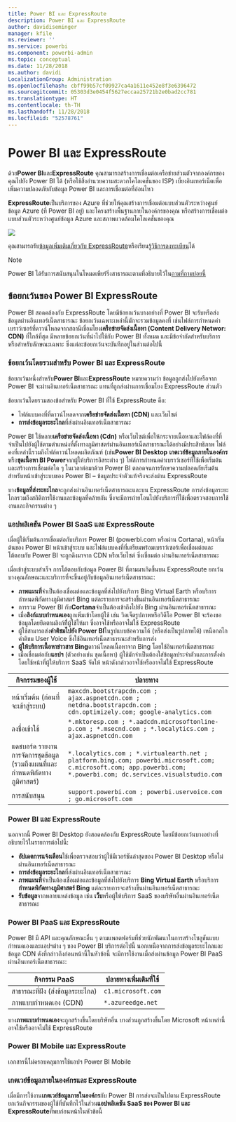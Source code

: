 ```yaml
---
title: Power BI และ ExpressRoute
description: Power BI และ ExpressRoute
author: davidiseminger
manager: kfile
ms.reviewer: ''
ms.service: powerbi
ms.component: powerbi-admin
ms.topic: conceptual
ms.date: 11/28/2018
ms.author: davidi
LocalizationGroup: Administration
ms.openlocfilehash: cbff99b57cf09927ca4a1611e452e8f3e6396472
ms.sourcegitcommit: 05303d3e0454f5627eccaa25721b2e0bad2cc781
ms.translationtype: HT
ms.contentlocale: th-TH
ms.lasthandoff: 11/28/2018
ms.locfileid: "52578761"
---
```

# <a name="power-bi-and-expressroute"></a>Power BI และ ExpressRoute
ด้วย**Power BI**และ**ExpressRoute** คุณสามารถสร้างการเชื่อมต่อเครือข่ายส่วนตัวจากองค์กรของคุณไปยัง Power BI ได้ (หรือใช้สิ่งอำนวยความสะดวกโคโลเคชั่นของ ISP) เบี่ยงอินเทอร์เน็ตเพื่อเพิ่มความปลอดภัยกับข้อมูล Power BI และการเชื่อมต่อที่อ่อนไหว

**ExpressRoute**เป็นบริการของ Azure ที่ช่วยให้คุณสร้างการเชื่อมต่อแบบส่วนตัวระหว่างศูนย์ข้อมูล Azure (ที่ Power BI อยู่) และโครงสร้างพื้นฐานภายในองค์กรของคุณ หรือสร้างการเชื่อมต่อแบบส่วนตัวระหว่างศูนย์ข้อมูล Azure และสภาพแวดล้อมโคโลเคชั่นของคุณ

![](media/service-admin-power-bi-expressroute/pbi_expressroute_1.png)

คุณสามารถรับ[ข้อมูลเพิ่มเติมเกี่ยวกับ ExpressRoute](https://azure.microsoft.com/services/expressroute/)หรือเรียนรู้[วิธีการลงทะเบียน](https://azure.microsoft.com/pricing/details/expressroute/)ได้

> [!NOTE]
> Power BI ได้รับการสนับสนุนในโหมดเพียร์ริ่งสาธารณะตามที่อธิบายไว้ใน[ถามที่ถามบ่อยนี้](https://docs.microsoft.com/azure/expressroute/expressroute-faqs)
> 
> 

## <a name="power-bi-expressroute-exceptions"></a>ข้อยกเว้นของ Power BI ExpressRoute
Power BI สอดคล้องกับ ExpressRoute โดยมีข้อยกเว้นบางอย่างที่ Power BI จะรับหรือส่งข้อมูลผ่านอินเทอร์เน็ตสาธารณะ ข้อยกเว้นเฉพาะเหล่านี้มักจะรวมข้อมูลคงที่ เช่นไฟล์การกำหนดค่าเบราว์เซอร์ที่ดาวน์โหลดจากสถานีเชื่อมโยง**เครือข่ายจัดส่งเนื้อหา (Content Delivery Networ: CDN)** ที่ใกล้ที่สุด มีหลายข้อยกเว้นที่นำไปใช้กับ Power BI ทั้งหมด และมีข้อจำกัดสำหรับบริการหรือสำหรับลักษณะเฉพาะ ซึ่งแต่ละข้อยกเว้นจะบันทึกอยู่ในส่วนต่อไปนี้

### <a name="overall-exceptions-to-power-bi-and-expressroute"></a>ข้อยกเว้นโดยรวมสำหรับ Power BI และ ExpressRoute
ข้อยกเว้นหนึ่งสำหรับ**Power BI**และ**ExpressRoute** หมายความว่า ข้อมูลถูกส่งไปยังหรือจาก Power BI จะผ่านอินเทอร์เน็ตสาธารณะ แทนที่ถูกส่งผ่านการเชื่อมโยง ExpressRoute ส่วนตัว

ข้อยกเว้นโดยรวมสองข้อสำหรับ Power BI ที่ใช้ ExpressRoute คือ:

* ไฟล์แบบคงที่ที่ดาวน์โหลดจาก**เครือข่ายจัดส่งเนื้อหา (CDN)** และเว็บไซต์
* **การส่งข้อมูลระยะไกล**ที่ส่งผ่านอินเทอร์เน็ตสาธารณะ

Power BI ใช้หลาย**เครือข่ายจัดส่งเนื้อหา (Cdn)** หรือเว็บไซต์เพื่อให้กระจายเนื้อหาและไฟล์คงที่ที่จำเป็นไปยังผู้ใช้ตามตำแหน่งที่ตั้งทางภูมิศาสตร์ผ่านอินเทอร์เน็ตสาธารณะได้อย่างมีประสิทธิภาพ ไฟล์คงที่เหล่านี้รวมถึงไฟล์ดาวน์โหลดผลิตภัณฑ์ (เช่น**Power BI Desktop** **เกตเวย์ข้อมูลภายในองค์กร**หรือ**ชุดเนื้อหา BI Power**จากผู้ให้บริการอิสระต่าง ๆ) ไฟล์การกำหนดค่าเบราว์เซอร์ที่ใช้เพื่อเริ่มต้นและสร้างการเชื่อมต่อใด ๆ ในเวลาต่อมาด้วย Power BI ตลอดจนการรักษาความปลอดภัยเริ่มต้นสำหรับหน้าเข้าสู่ระบบของ Power BI – ข้อมูลประจำตัวแท้จริงจะส่งผ่าน ExpressRoute   

บาง**ข้อมูลที่ส่งระยะไกล**จะถูกส่งผ่านอินเทอร์เน็ตสาธารณะและบน ExpressRoute การส่งข้อมูลระยะไกลรวมถึงสถิติการใช้งานและข้อมูลที่คล้ายกัน ซึ่งจะมีการถ่ายโอนไปยังบริการที่ใช้เพื่อตรวจสอบการใช้งานและกิจกรรมต่าง ๆ

### <a name="power-bi-saas-application-and-expressroute"></a>แอปพลิเคชัน Power BI SaaS และ ExpressRoute
เมื่อผู้ใช้เริ่มต้นการเชื่อมต่อกับบริการ Power BI (powerbi.com หรือผ่าน Cortana), หน้าเริ่มต้นของ Power BI หน้าเข้าสู่ระบบ และไฟล์แบบคงที่ที่เตรียมพร้อมเบราว์เซอร์เพื่อเชื่อมต่อและโต้ตอบกับ Power BI จะถูกดึงมาจาก CDN หรือเว็บไซต์ ซึ่งเชื่อมต่อ ผ่านอินเทอร์เน็ตสาธารณะ

เมื่อเข้าสู่ระบบสำเร็จ การโต้ตอบกับข้อมูล Power BI ที่ตามมาเกิดขึ้นบน ExpressRoute ยกเว้นบางคุณลักษณะและบริการที่จะขึ้นอยู่กับข้อมูลอินเทอร์เน็ตสาธารณะ:

* **ภาพแผนที่**จำเป็นต้องเชื่อมต่อและข้อมูลที่ส่งไปยังบริการ Bing Virtual Earth หรือบริการกำหนดพิกัดทางภูมิศาสตร์ Bing แต่ละรายการจะสร้างขึ้นผ่านอินเทอร์เน็ตสาธารณะ
* การรวม Power BI กับ**Cortana**จำเป็นต้องเข้าถึงไปยัง Bing ผ่านอินเทอร์เน็ตสาธารณะ
* เมื่อ**ลิงก์แบบกำหนดเอง**ถูกเพิ่มเข้าโดยผู้ใช้ เช่น วิดเจ็ตรูปภาพหรือวิดีโอ Power BI จะร้องขอข้อมูลโดยยึดตามลิงก์ที่ีผู้ใช้ให้มา ซึ่งอาจใช้หรืออาจไม่ใช้ ExpressRoute
* ผู้ใช้สามารถส่ง**คำติชมไปยัง Power BI**ในรูปแบบข้อความได้ (หรือส่งเป็นรูปภาพได้) เหนือกลไกคำติชม User Voice ซึ่งใช้อินเทอร์เน็ตสาธารณะสำหรับการส่ง
* **ผู้ให้บริการเนื้อหาข่าวสาร Bing**ดาวน์โหลดเนื้อหาจาก Bing โดยใช้อินเทอร์เน็ตสาธารณะ
* เมื่อเชื่อมต่อกับ**แอปฯ** (ตัวอย่างเช่น ชุดเนื้อหา) ผู้ใช้มักจำเป็นต้องใส่ข้อมูลประจำตัวและการตั้งค่าโดยใช้หน้าที่ผู้ให้บริการ SaaS จัดให้ หน้าดังกล่าวอาจใช้หรืออาจไม่ใช้ ExpressRoute

| กิจกรรมของผู้ใช้ | ปลายทาง |
| --- | --- |
| หน้าเริ่มต้น (ก่อนที่จะเข้าสู่ระบบ) |`maxcdn.bootstrapcdn.com ; ajax.aspnetcdn.com ; netdna.bootstrapcdn.com ; cdn.optimizely.com; google-analytics.com ` |
| ลงชื่อเข้าใช้ |`*.mktoresp.com ; *.aadcdn.microsoftonline-p.com ; *.msecnd.com ; *.localytics.com ; ajax.aspnetcdn.com` |
| แดชบอร์ด รายงาน การจัดการชุดข้อมูล (รวมถึงแผนที่และกำหนดพิกัดทางภูมิศาสตร์) |`*.localytics.com ; *.virtualearth.net ; platform.bing.com; powerbi.microsoft.com; c.microsoft.com; app.powerbi.com; *.powerbi.com; dc.services.visualstudio.com ` |
| การสนับสนุน |`support.powerbi.com ; powerbi.uservoice.com ; go.microsoft.com ` |

### <a name="power-bi-desktop-and-expressroute"></a>Power BI และ ExpressRoute
นอกจากนี้ Power BI Desktop ยังสอดคล้องกับ ExpressRoute โดยมีข้อยกเว้นบางอย่างที่อธิบายไว้ในรายการต่อไปนี้:

* **อัปเดตการแจ้งเตือน**ใช้เพื่อตรวจสอบว่าผู้ใช้มีเวอร์ชันล่าสุดของ Power BI Desktop หรือไม่ ผ่านอินเทอร์เน็ตสาธารณะ
* **การส่งข้อมูลระยะไกล**ที่ส่งผ่านอินเทอร์เน็ตสาธารณะ
* **ภาพแผนที่**จำเป็นต้องเชื่อมต่อและข้อมูลที่ส่งไปยังบริการ **Bing Virtual Earth** หรือบริการ**กำหนดพิกัดทางภูมิศาสตร์ Bing** แต่ละรายการจะสร้างขึ้นผ่านอินเทอร์เน็ตสาธารณะ
* **รับข้อมูล**จากหลายแหล่งข้อมูล เช่น **เว็บ**หรือผู้ให้บริการ SaaS ของบริษัทอื่นผ่านอินเทอร์เน็ตสาธารณะ

### <a name="power-bi-paas-and-expressroute"></a>Power BI PaaS และ ExpressRoute
Power BI มี API และคุณลักษณะอื่น ๆ ตามแพลตฟอร์มที่ช่วยนักพัฒนาในการสร้างโซลูชันแบบกำหนดเองและแอปฯต่าง ๆ ของ Power BI บริการต่อไปนี้ นอกเหนือจากการส่งข้อมูลระยะไกลและข้อมูล CDN ดังที่กล่าวถึงก่อนหน้านี้ในหัวข้อนี้ จะมีการใช้งานเมื่อส่งผ่านข้อมูล Power BI PaaS ผ่านอินเทอร์เน็ตสาธารณะ:

| กิจกรรม PaaS | ปลายทางเพิ่มเติมที่ใช้ |
| --- | --- |
| สาธารณะที่ฝัง (ส่งข้อมูลระยะไกล) |`c1.microsoft.com` |
| ภาพแบบกำหนดเอง (CDN) |`*.azureedge.net` |

บาง**ภาพแบบกำหนดเอง**จะถูกสร้างขึ้นโดยบริษัทอื่น บางส่วนถูกสร้างขึ้นโดย Microsoft หน้าเหล่านี้อาจใช้หรืออาจไม่ใช้ ExpressRoute

### <a name="power-bi-mobile-and-expressroute"></a>Power BI Mobile และ ExpressRoute
เอกสารนี้ไม่ครอบคลุมการใช้แอปฯ Power BI Mobile  

### <a name="on-premises-data-gateway-and-expressroute"></a>เกตเวย์ข้อมูลภายในองค์กรและ ExpressRoute
เมื่อมีการใช้งาน**เกตเวย์ข้อมูลภายในองค์กร**กับ Power BI การส่งจะเป็นไปตาม ExpressRoute ยกเว้นกิจกรรมของผู้ใช้ที่บันทึกไว้ในส่วน**แอปพลิเคชัน SaaS ของ Power BI และ ExpressRoute**ที่พบก่อนหน้าในหัวข้อนี้  

